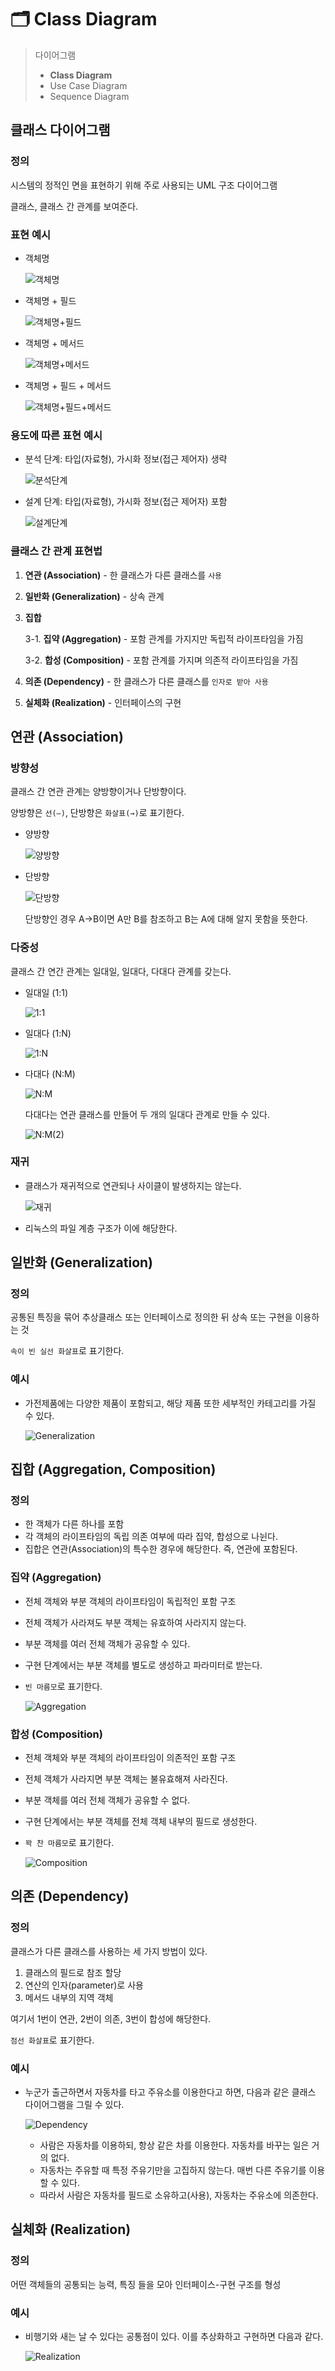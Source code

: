 # 🗂 Class Diagram

> 다이어그램
> 
> - **Class Diagram**
> - Use Case Diagram
> - Sequence Diagram

## 클래스 다이어그램

### 정의

시스템의 정적인 면을 표현하기 위해 주로 사용되는 UML 구조 다이어그램

클래스, 클래스 간 관계를 보여준다.

### 표현 예시

- 객체명
    
    ![객체명](https://s3.us-west-2.amazonaws.com/secure.notion-static.com/d54feaf2-2edf-411c-95f3-7fbd90e5289f/Untitled.png?X-Amz-Algorithm=AWS4-HMAC-SHA256&X-Amz-Content-Sha256=UNSIGNED-PAYLOAD&X-Amz-Credential=AKIAT73L2G45EIPT3X45%2F20220417%2Fus-west-2%2Fs3%2Faws4_request&X-Amz-Date=20220417T141832Z&X-Amz-Expires=86400&X-Amz-Signature=e9dca8dc212d5ff7332854b842559d9ed90fca116b9fd38786d6d61bcc1aa34e&X-Amz-SignedHeaders=host&response-content-disposition=filename%20%3D%22Untitled.png%22&x-id=GetObject)
    
- 객체명 + 필드
    
    ![객체명+필드](https://s3.us-west-2.amazonaws.com/secure.notion-static.com/5435320b-75d0-4e1e-8c41-0ad72011a233/Untitled.png?X-Amz-Algorithm=AWS4-HMAC-SHA256&X-Amz-Content-Sha256=UNSIGNED-PAYLOAD&X-Amz-Credential=AKIAT73L2G45EIPT3X45%2F20220417%2Fus-west-2%2Fs3%2Faws4_request&X-Amz-Date=20220417T141857Z&X-Amz-Expires=86400&X-Amz-Signature=1a1cd4a6e6bbc91ab968fb88f827f19fc9feeea03bbb6ae6a2dd5f8ab7ffddb2&X-Amz-SignedHeaders=host&response-content-disposition=filename%20%3D%22Untitled.png%22&x-id=GetObject)
    
- 객체명 + 메서드
    
    ![객체명+메서드](https://s3.us-west-2.amazonaws.com/secure.notion-static.com/7a64c671-3484-4ba4-9893-026944eb3ba5/Untitled.png?X-Amz-Algorithm=AWS4-HMAC-SHA256&X-Amz-Content-Sha256=UNSIGNED-PAYLOAD&X-Amz-Credential=AKIAT73L2G45EIPT3X45%2F20220417%2Fus-west-2%2Fs3%2Faws4_request&X-Amz-Date=20220417T141912Z&X-Amz-Expires=86400&X-Amz-Signature=ab56decf2cbf7c3165619f7ac754bb3b95bfaa3411128143a5f1c1f40a927d17&X-Amz-SignedHeaders=host&response-content-disposition=filename%20%3D%22Untitled.png%22&x-id=GetObject)
    
- 객체명 + 필드 + 메서드
    
    ![객체명+필드+메서드](https://s3.us-west-2.amazonaws.com/secure.notion-static.com/c9929945-b5e8-4a14-b8ef-c6a7074d049a/Untitled.png?X-Amz-Algorithm=AWS4-HMAC-SHA256&X-Amz-Content-Sha256=UNSIGNED-PAYLOAD&X-Amz-Credential=AKIAT73L2G45EIPT3X45%2F20220417%2Fus-west-2%2Fs3%2Faws4_request&X-Amz-Date=20220417T141924Z&X-Amz-Expires=86400&X-Amz-Signature=da6f1ac82328ed4b2ae26fed189f42688b8ba3e3739556dcfc2fe5fd22b6af99&X-Amz-SignedHeaders=host&response-content-disposition=filename%20%3D%22Untitled.png%22&x-id=GetObject)
    

### 용도에 따른 표현 예시

- 분석 단계: 타입(자료형), 가시화 정보(접근 제어자) 생략
    
    ![분석단계](https://s3.us-west-2.amazonaws.com/secure.notion-static.com/9cdc1f70-1172-4aba-afa8-c027918e8717/Untitled.png?X-Amz-Algorithm=AWS4-HMAC-SHA256&X-Amz-Content-Sha256=UNSIGNED-PAYLOAD&X-Amz-Credential=AKIAT73L2G45EIPT3X45%2F20220417%2Fus-west-2%2Fs3%2Faws4_request&X-Amz-Date=20220417T141939Z&X-Amz-Expires=86400&X-Amz-Signature=0d15fdf34636c0a2f0cb07671306138af919410afc023c356c4a2b6faf55e29b&X-Amz-SignedHeaders=host&response-content-disposition=filename%20%3D%22Untitled.png%22&x-id=GetObject)
    
- 설계 단계: 타입(자료형), 가시화 정보(접근 제어자) 포함
    
    ![설계단계](https://s3.us-west-2.amazonaws.com/secure.notion-static.com/dee9174b-8a47-4f2e-b42e-fc5eb7c5c8d9/Untitled.png?X-Amz-Algorithm=AWS4-HMAC-SHA256&X-Amz-Content-Sha256=UNSIGNED-PAYLOAD&X-Amz-Credential=AKIAT73L2G45EIPT3X45%2F20220417%2Fus-west-2%2Fs3%2Faws4_request&X-Amz-Date=20220417T141952Z&X-Amz-Expires=86400&X-Amz-Signature=9d187077f30792a5d82b3023a11a80770efa8ebfb405d9875e03fdc6837d8926&X-Amz-SignedHeaders=host&response-content-disposition=filename%20%3D%22Untitled.png%22&x-id=GetObject)
    

### 클래스 간 관계 표현법

1. **연관 (Association)** - 한 클래스가 다른 클래스를 `사용`
2. **일반화 (Generalization)** - 상속 관계
3. **집합**
    
    3-1. **집약 (Aggregation)** - 포함 관계를 가지지만 독립적 라이프타임을 가짐
    
    3-2. **합성 (Composition)** - 포함 관계를 가지며 의존적 라이프타임을 가짐
    
4. **의존 (Dependency)** - 한 클래스가 다른 클래스를 `인자로 받아 사용`
5. **실체화 (Realization)** - 인터페이스의 구현

## 연관 (Association)

### 방향성

클래스 간 연관 관계는 양방향이거나 단방향이다.

양방향은 `선(—)`, 단방향은 `화살표(→)`로 표기한다.

- 양방향
    
    ![양방향](https://s3.us-west-2.amazonaws.com/secure.notion-static.com/6100fafe-cde0-474b-8a47-802d652b9e3e/Untitled.png?X-Amz-Algorithm=AWS4-HMAC-SHA256&X-Amz-Content-Sha256=UNSIGNED-PAYLOAD&X-Amz-Credential=AKIAT73L2G45EIPT3X45%2F20220417%2Fus-west-2%2Fs3%2Faws4_request&X-Amz-Date=20220417T142029Z&X-Amz-Expires=86400&X-Amz-Signature=8696ebe0cb7f9627918adfc554f6659253816f513477b531b342e063cfd3cecb&X-Amz-SignedHeaders=host&response-content-disposition=filename%20%3D%22Untitled.png%22&x-id=GetObject)
    
- 단방향
    
    ![단방향](https://s3.us-west-2.amazonaws.com/secure.notion-static.com/b09ca1a1-798d-4993-82a7-2a5c8f341129/Untitled.png?X-Amz-Algorithm=AWS4-HMAC-SHA256&X-Amz-Content-Sha256=UNSIGNED-PAYLOAD&X-Amz-Credential=AKIAT73L2G45EIPT3X45%2F20220417%2Fus-west-2%2Fs3%2Faws4_request&X-Amz-Date=20220417T142042Z&X-Amz-Expires=86400&X-Amz-Signature=c7445eb018a6b69e23e24d97b38e88c60e3bf837ddee7e81f29918a35b9de1b3&X-Amz-SignedHeaders=host&response-content-disposition=filename%20%3D%22Untitled.png%22&x-id=GetObject)
    
    단방향인 경우 A→B이면 A만 B를 참조하고 B는 A에 대해 알지 못함을 뜻한다.
    

### 다중성

클래스 간 연간 관계는 일대일, 일대다, 다대다 관계를 갖는다.

- 일대일 (1:1)
    
    ![1:1](https://s3.us-west-2.amazonaws.com/secure.notion-static.com/28cd2e63-19df-4bf9-8fd1-ab4e26093a3d/Untitled.png?X-Amz-Algorithm=AWS4-HMAC-SHA256&X-Amz-Content-Sha256=UNSIGNED-PAYLOAD&X-Amz-Credential=AKIAT73L2G45EIPT3X45%2F20220417%2Fus-west-2%2Fs3%2Faws4_request&X-Amz-Date=20220417T142100Z&X-Amz-Expires=86400&X-Amz-Signature=f8b6e83f0fe900d1c764add42a624d207d6cec72bd16ba51d3ee45c571872743&X-Amz-SignedHeaders=host&response-content-disposition=filename%20%3D%22Untitled.png%22&x-id=GetObject)
    
- 일대다 (1:N)
    
    ![1:N](https://s3.us-west-2.amazonaws.com/secure.notion-static.com/7d1bc68d-b155-4516-b7ea-a740fdd19908/Untitled.png?X-Amz-Algorithm=AWS4-HMAC-SHA256&X-Amz-Content-Sha256=UNSIGNED-PAYLOAD&X-Amz-Credential=AKIAT73L2G45EIPT3X45%2F20220417%2Fus-west-2%2Fs3%2Faws4_request&X-Amz-Date=20220417T142112Z&X-Amz-Expires=86400&X-Amz-Signature=6fce9491c39550ef75935478c5a2ee11c76f54f5b7b365f85d429c48d6fb1237&X-Amz-SignedHeaders=host&response-content-disposition=filename%20%3D%22Untitled.png%22&x-id=GetObject)
    
- 다대다 (N:M)
    
    ![N:M](https://s3.us-west-2.amazonaws.com/secure.notion-static.com/3ba97963-4195-4738-a0a4-d3d3ebb33536/Untitled.png?X-Amz-Algorithm=AWS4-HMAC-SHA256&X-Amz-Content-Sha256=UNSIGNED-PAYLOAD&X-Amz-Credential=AKIAT73L2G45EIPT3X45%2F20220417%2Fus-west-2%2Fs3%2Faws4_request&X-Amz-Date=20220417T142124Z&X-Amz-Expires=86400&X-Amz-Signature=4aafe6f51f1f26817b5d1a1b8c51a312a5867bb9a631ddb57b4dee8726f94efa&X-Amz-SignedHeaders=host&response-content-disposition=filename%20%3D%22Untitled.png%22&x-id=GetObject)
    
    다대다는 연관 클래스를 만들어 두 개의 일대다 관계로 만들 수 있다.
    
    ![N:M(2)](https://s3.us-west-2.amazonaws.com/secure.notion-static.com/4c558e5c-f4f9-43be-938c-0ab44ed93fe2/Untitled.png?X-Amz-Algorithm=AWS4-HMAC-SHA256&X-Amz-Content-Sha256=UNSIGNED-PAYLOAD&X-Amz-Credential=AKIAT73L2G45EIPT3X45%2F20220417%2Fus-west-2%2Fs3%2Faws4_request&X-Amz-Date=20220417T142144Z&X-Amz-Expires=86400&X-Amz-Signature=fd8859e374891e7560839089242005d087f7fd7ea3a3facbfea88033481fe0ca&X-Amz-SignedHeaders=host&response-content-disposition=filename%20%3D%22Untitled.png%22&x-id=GetObject)
    

### 재귀

- 클래스가 재귀적으로 연관되나 사이클이 발생하지는 않는다.
    
    ![재귀](https://s3.us-west-2.amazonaws.com/secure.notion-static.com/253ba05f-ed5f-4f5a-9de0-66238f028392/Untitled.png?X-Amz-Algorithm=AWS4-HMAC-SHA256&X-Amz-Content-Sha256=UNSIGNED-PAYLOAD&X-Amz-Credential=AKIAT73L2G45EIPT3X45%2F20220417%2Fus-west-2%2Fs3%2Faws4_request&X-Amz-Date=20220417T142219Z&X-Amz-Expires=86400&X-Amz-Signature=d74c78af6fe886c482190fedba84af7ddfe79fc66aa3a4932537315127c9656c&X-Amz-SignedHeaders=host&response-content-disposition=filename%20%3D%22Untitled.png%22&x-id=GetObject)
    
- 리눅스의 파일 계층 구조가 이에 해당한다.

## 일반화 (Generalization)

### 정의

공통된 특징을 묶어 추상클래스 또는 인터페이스로 정의한 뒤 상속 또는 구현을 이용하는 것

`속이 빈 실선 화살표`로 표기한다.

### 예시

- 가전제품에는 다양한 제품이 포함되고, 해당 제품 또한 세부적인 카테고리를 가질 수 있다.
    
    ![Generalization](https://s3.us-west-2.amazonaws.com/secure.notion-static.com/a84177a2-c406-4bac-84f2-67b7721bf322/Untitled.png?X-Amz-Algorithm=AWS4-HMAC-SHA256&X-Amz-Content-Sha256=UNSIGNED-PAYLOAD&X-Amz-Credential=AKIAT73L2G45EIPT3X45%2F20220417%2Fus-west-2%2Fs3%2Faws4_request&X-Amz-Date=20220417T142237Z&X-Amz-Expires=86400&X-Amz-Signature=6269a1e451ba7a92a88b7d84d0196746b3c87b80a3c3826e4465aef9bfdad61a&X-Amz-SignedHeaders=host&response-content-disposition=filename%20%3D%22Untitled.png%22&x-id=GetObject)
    

## 집합 (Aggregation, Composition)

### 정의

- 한 객체가 다른 하나를 포함
- 각 객체의 라이프타임의 독립 의존 여부에 따라 집약, 합성으로 나뉜다.
- 집합은 연관(Association)의 특수한 경우에 해당한다. 즉, 연관에 포함된다.

### 집약 (Aggregation)

- 전체 객체와 부분 객체의 라이프타임이 독립적인 포함 구조
- 전체 객체가 사라져도 부분 객체는 유효하여 사라지지 않는다.
- 부분 객체를 여러 전체 객체가 공유할 수 있다.
- 구현 단계에서는 부분 객체를 별도로 생성하고 파라미터로 받는다.
- `빈 마름모`로 표기한다.
    
    ![Aggregation](https://s3.us-west-2.amazonaws.com/secure.notion-static.com/99a0d600-f398-40a9-9074-9900289895f5/Untitled.png?X-Amz-Algorithm=AWS4-HMAC-SHA256&X-Amz-Content-Sha256=UNSIGNED-PAYLOAD&X-Amz-Credential=AKIAT73L2G45EIPT3X45%2F20220417%2Fus-west-2%2Fs3%2Faws4_request&X-Amz-Date=20220417T142300Z&X-Amz-Expires=86400&X-Amz-Signature=8bea7dc477d9a71343825572d7d1ad9e1bdbac080452126691ebcdd37c63c370&X-Amz-SignedHeaders=host&response-content-disposition=filename%20%3D%22Untitled.png%22&x-id=GetObject)
    

### 합성 (Composition)

- 전체 객체와 부분 객체의 라이프타임이 의존적인 포함 구조
- 전체 객체가 사라지면 부분 객체는 불유효해져 사라진다.
- 부분 객체를 여러 전체 객체가 공유할 수 없다.
- 구현 단계에서는 부분 객체를 전체 객체 내부의 필드로 생성한다.
- `꽉 찬 마름모`로 표기한다.
    
    ![Composition](https://s3.us-west-2.amazonaws.com/secure.notion-static.com/2edacb1e-3390-43af-bf02-4233ee9e54d4/Untitled.png?X-Amz-Algorithm=AWS4-HMAC-SHA256&X-Amz-Content-Sha256=UNSIGNED-PAYLOAD&X-Amz-Credential=AKIAT73L2G45EIPT3X45%2F20220417%2Fus-west-2%2Fs3%2Faws4_request&X-Amz-Date=20220417T142313Z&X-Amz-Expires=86400&X-Amz-Signature=f8f5feddb44aeb8b5841581c988be563418bba70655029125e8512cf278e2cba&X-Amz-SignedHeaders=host&response-content-disposition=filename%20%3D%22Untitled.png%22&x-id=GetObject)
    

## 의존 (Dependency)

### 정의

클래스가 다른 클래스를 사용하는 세 가지 방법이 있다.

1. 클래스의 필드로 참조 할당
2. 연산의 인자(parameter)로 사용
3. 메서드 내부의 지역 객체

여기서 1번이 연관, 2번이 의존, 3번이 합성에 해당한다.

`점선 화살표`로 표기한다.

### 예시

- 누군가 출근하면서 자동차를 타고 주유소를 이용한다고 하면, 다음과 같은 클래스 다이어그램을 그릴 수 있다.
    
    ![Dependency](https://s3.us-west-2.amazonaws.com/secure.notion-static.com/8041ce33-6c69-490a-a2c0-42c9442f7c28/Untitled.png?X-Amz-Algorithm=AWS4-HMAC-SHA256&X-Amz-Content-Sha256=UNSIGNED-PAYLOAD&X-Amz-Credential=AKIAT73L2G45EIPT3X45%2F20220417%2Fus-west-2%2Fs3%2Faws4_request&X-Amz-Date=20220417T142326Z&X-Amz-Expires=86400&X-Amz-Signature=592120279dd0d067d25efb4b39566c7bf3f713a54c7227101d3c2a4e86d14eec&X-Amz-SignedHeaders=host&response-content-disposition=filename%20%3D%22Untitled.png%22&x-id=GetObject)
    
    - 사람은 자동차를 이용하되, 항상 같은 차를 이용한다. 자동차를 바꾸는 일은 거의 없다.
    - 자동차는 주유할 때 특정 주유기만을 고집하지 않는다. 매번 다른 주유기를 이용할 수 있다.
    - 따라서 사람은 자동차를 필드로 소유하고(사용), 자동차는 주유소에 의존한다.

## 실체화 (Realization)

### 정의

어떤 객체들의 공통되는 능력, 특징 들을 모아 인터페이스-구현 구조를 형성

### 예시

- 비행기와 새는 날 수 있다는 공통점이 있다. 이를 추상화하고 구현하면 다음과 같다.
    
    ![Realization](https://s3.us-west-2.amazonaws.com/secure.notion-static.com/ec0a5a81-b496-4bcf-94ce-ca51802bb098/Untitled.png?X-Amz-Algorithm=AWS4-HMAC-SHA256&X-Amz-Content-Sha256=UNSIGNED-PAYLOAD&X-Amz-Credential=AKIAT73L2G45EIPT3X45%2F20220417%2Fus-west-2%2Fs3%2Faws4_request&X-Amz-Date=20220417T142346Z&X-Amz-Expires=86400&X-Amz-Signature=202a7eb4c1693a390bae2343632df3b0bc7b6209af4f98011989d3c6dee8afbf&X-Amz-SignedHeaders=host&response-content-disposition=filename%20%3D%22Untitled.png%22&x-id=GetObject)
